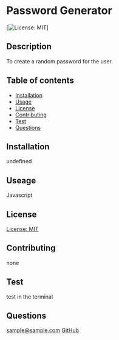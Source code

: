 # Password Generator
[![License: MIT](https://img.shields.io/badge/License-MIT-yellow.svg)]
## Description
To create a random password for the user.
## Table of contents
- [Installation](#installation)
- [Usage](#usage)
- [License](#license)
- [Contributing](#contributing)
- [Test](#test)
- [Questions](#questions)
## Installation
undefined
## Useage
Javascript
## License
[License: MIT](https://opensource.org/licenses/MIT)
## Contributing
none
## Test
test in the terminal
## Questions
sample@sample.com
[GitHub](https://github.com/sam-ple)
